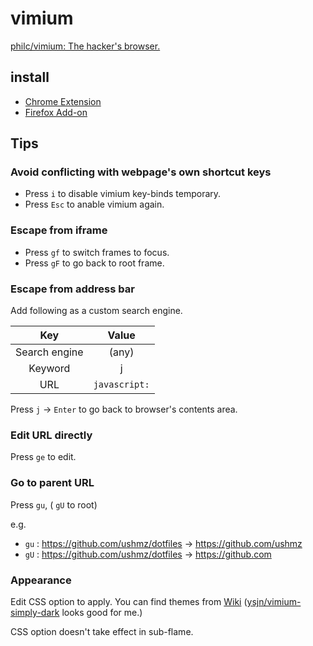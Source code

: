 # vimium

[philc/vimium: The hacker's browser.](https://github.com/philc/vimium)

## install

- [Chrome Extension](https://chrome.google.com/webstore/detail/vimium/dbepggeogbaibhgnhhndojpepiihcmeb)
- [Firefox Add-on](https://addons.mozilla.org/en-GB/firefox/addon/vimium-ff/)

## Tips

### Avoid conflicting with webpage's own shortcut keys

- Press `i` to disable vimium key-binds temporary.
- Press `Esc` to anable vimium again.

### Escape from iframe

- Press `gf` to switch frames to focus.
- Press `gF` to go back to root frame.

### Escape from address bar

Add following as a custom search engine.

|      Key      |     Value     |
| :-----------: | :-----------: |
| Search engine |     (any)     |
|    Keyword    |       j       |
|      URL      | `javascript:` |

Press `j` -> `Enter` to go back to browser's contents area.

### Edit URL directly

Press `ge` to edit.

### Go to parent URL

Press `gu`, ( `gU` to root)

e.g.

- `gu` : <https://github.com/ushmz/dotfiles> -> <https://github.com/ushmz>
- `gU` : <https://github.com/ushmz/dotfiles> -> <https://github.com>

### Appearance

Edit CSS option to apply.
You can find themes from [Wiki](https://github.com/philc/vimium/wiki/Theme)
([ysjn/vimium-simply-dark](https://github.com/ysjn/vimium-simply-dark) looks good for me.)

CSS option doesn't take effect in sub-flame.
